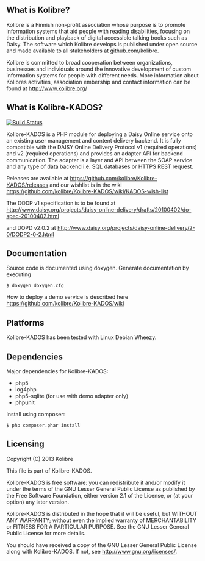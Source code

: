 What is Kolibre?
---------------------------------
Kolibre is a Finnish non-profit association whose purpose is to promote
information systems that aid people with reading disabilities, focusing on 
the distribution and playback of digital accessible talking books such as Daisy. 
The software which Kolibre develops is published under open source and made available 
to all stakeholders at github.com/kolibre.

Kolibre is committed to broad cooperation between organizations, businesses and
individuals around the innovative development of custom information systems for
people with different needs. More information about Kolibres activities, association
embership and contact information can be found at http://www.kolibre.org/


What is Kolibre-KADOS?
---------------------------------

[![Build Status](https://travis-ci.org/kolibre/Kolibre-KADOS.svg?branch=master)](https://travis-ci.org/kolibre/Kolibre-KADOS)

Kolibre-KADOS is a PHP module for deploying a Daisy Online service onto an existing
user management and content delivery backend. It is fully compatible with the
DAISY Online Delivery Protocol v1 (required operations) and v2 (required operations)
and provides an adapter API for backend communication. The adapter is a layer and API 
between the SOAP service and any type of data backend i.e. SQL databases or HTTPS REST request. 

Releases are available at https://github.com/kolibre/Kolibre-KADOS/releases and our 
wishlist is in the wiki https://github.com/kolibre/Kolibre-KADOS/wiki/KADOS-wish-list

The DODP v1 specification is to be found at 
http://www.daisy.org/projects/daisy-online-delivery/drafts/20100402/do-spec-20100402.html

and DOPD v2.0.2 at 
http://www.daisy.org/projects/daisy-online-delivery/2-0/DODP2-0-2.html

Documentation
---------------------------------
Source code is documented using doxygen. Generate documentation by executing

    $ doxygen doxygen.cfg
    
How to deploy a demo service is described here https://github.com/kolibre/Kolibre-KADOS/wiki


Platforms
---------------------------------
Kolibre-KADOS has been tested with Linux Debian Wheezy.


Dependencies
---------------------------------
Major dependencies for Kolibre-KADOS:

* php5
* log4php
* php5-sqlite (for use with demo adapter only)
* phpunit

Install using composer:

    $ php composer.phar install


Licensing
---------------------------------
Copyright (C) 2013 Kolibre

This file is part of Kolibre-KADOS.

Kolibre-KADOS is free software: you can redistribute it and/or modify
it under the terms of the GNU Lesser General Public License as published by
the Free Software Foundation, either version 2.1 of the License, or
(at your option) any later version.

Kolibre-KADOS is distributed in the hope that it will be useful,
but WITHOUT ANY WARRANTY; without even the implied warranty of
MERCHANTABILITY or FITNESS FOR A PARTICULAR PURPOSE.  See the
GNU Lesser General Public License for more details.

You should have received a copy of the GNU Lesser General Public License
along with Kolibre-KADOS. If not, see <http://www.gnu.org/licenses/>.
